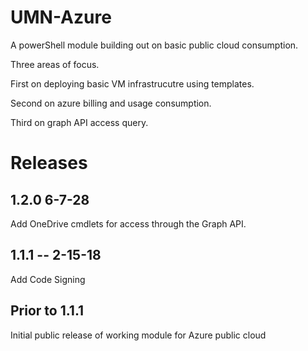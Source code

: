 # UMN-Azure

A powerShell module building out on basic public cloud consumption.

Three areas of focus. 

First on deploying basic VM infrastrucutre using templates.

Second on azure billing and usage consumption.

Third on graph API access query.

# Releases

## 1.2.0 6-7-28
Add OneDrive cmdlets for access through the Graph API.

## 1.1.1 -- 2-15-18
Add Code Signing

## Prior to 1.1.1
Initial public release of working module for Azure public cloud